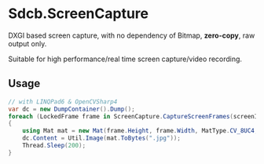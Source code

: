 # Sdcb.ScreenCapture

DXGI based screen capture, with no dependency of Bitmap, **zero-copy**, raw output only.

Suitable for high performance/real time screen capture/video recording.

## Usage
```csharp
// with LINQPad6 & OpenCVSharp4
var dc = new DumpContainer().Dump();
foreach (LockedFrame frame in ScreenCapture.CaptureScreenFrames(screenId: 0))
{
	using Mat mat = new Mat(frame.Height, frame.Width, MatType.CV_8UC4, frame.DataPointer);
	dc.Content = Util.Image(mat.ToBytes(".jpg"));
	Thread.Sleep(200);
}
```